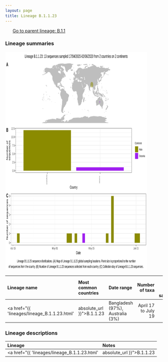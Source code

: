 ```yaml
---
layout: page
title: Lineage B.1.1.23
---
```




<p>
<ul class="actions small">
	 <a href="{{ 'lineages/lineage_B.1.1.html' | absolute_url }}" class="button special fit">Go to parent lineage: B.1.1</a>
</ul>
</p>
<h3> Lineage summaries</h3>

<img src="../assets/images/B.1.1.23.svg" alt="B.1.1.23 lineage summary figure" width="90%" height="700px" />


| Lineage name | Most common countries | Date range | Number of taxa |  Days since last sampling | Known Travel | Recall value |
|:-----|:-----|:-------|-------:|-------:|:---------|--------:|
| <a href="{{ 'lineages/lineage_B.1.1.23.html' | absolute_url }}">B.1.1.23</a> | Bangladesh (97%), Australia (3%) | April 17 to July 19 | 35 | 16 |  | 1.000 |

<h3>Lineage descriptions</h3>

| Lineage | Notes |
|:-----|:-----|
| <a href="{{ 'lineages/lineage_B.1.1.23.html' | absolute_url }}">B.1.1.23</a> | Bangladesh lineage (BS=13) |

